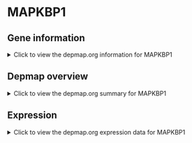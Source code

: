 <h1>MAPKBP1</h1>

<h2>Gene information</h2>
<details>
  <summary>Click to view the depmap.org information for MAPKBP1</summary>
  <p><a href="https://depmap.org/portal/gene/MAPKBP1?tab=about" target="_BLANK">Open page in a new tab...</a></p>
  <iframe src="https://depmap.org/portal/gene/MAPKBP1?tab=about" style="border:none;width:100%;height:800px"></iframe>
</details>

<h2>Depmap overview</h2>
<details>
  <summary>Click to view the depmap.org summary for MAPKBP1</summary>
  <p><a href="https://depmap.org/portal/gene/MAPKBP1?tab=overview" target="_BLANK">Open page in a new tab...</a></p>
  <iframe src="https://depmap.org/portal/gene/MAPKBP1?tab=overview" style="border:none;width:100%;height:800px"></iframe>
</details>

<h2>Expression</h2>
<details>
  <summary>Click to view the depmap.org expression data for MAPKBP1</summary>
  <p><a href="https://depmap.org/portal/gene/MAPKBP1?tab=characterization" target="_BLANK">Open page in a new tab...</a></p>
  <iframe src="https://depmap.org/portal/gene/MAPKBP1?tab=characterization" style="border:none;width:100%;height:800px"></iframe>
</details>


<!--
<h2>Reactome Pathway diagram</h2>
<details>
  <summary>Click to view the Reactome pathway for MAPKBP1</summary>
  <p><a href="PURL" target="_BLANK">Open page in a new tab...</a></p>
  PNAME
</details>
-->


